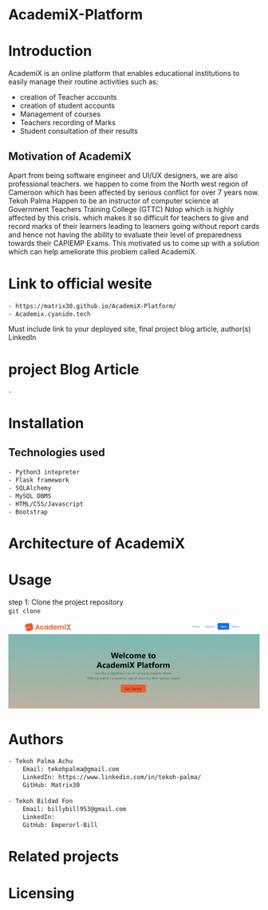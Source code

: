 # AcademiX-Platform

# Introduction

 AcademiX is an online platform that enables educational institutions to easily manage their routine activities such as:
 - creation of Teacher accounts
 - creation of student accounts
 - Management of courses
 - Teachers recording of Marks
 - Student consultation of their results

## Motivation of AcademiX

Apart from being software engineer and UI/UX designers, we are also professional teachers. we happen to come from the North west region of Cameroon which has been affected by serious conflict for over 7 years now.
Tekoh Palma Happen to be an instructor of computer science at 
Government Teachers Training College (GTTC) Ndop which is highly affected by this crisis. which  makes it so difficult for teachers to give and record marks of their learners  leading to learners going without report cards and hence not having the ability to evaluate their level of preparedness towards their CAPIEMP Exams. 
This motivated us to come up with a solution which can help ameliorate this problem called AcademiX.

# Link to official wesite
	- https://matrix30.github.io/AcademiX-Platform/
	- Academix.cyanide.tech

Must include link to your deployed site, final project blog article, author(s) LinkedIn

# project Blog Article
	- 

# Installation
## Technologies used
	- Python3 intepreter
	- Flask framework
	- SQLAlchemy
	- MySQL DBMS
	- HTML/CSS/Javascript
	- Bootstrap

# Architecture of AcademiX

# Usage
step 1:
	Clone the project repository <br>
	```
	 	git clone 
	```

![academix](image.png)
# Authors
	- Tekoh Palma Achu 
		Email: tekohpalma@gmail.com
		LinkedIn: https://www.linkedin.com/in/tekoh-palma/
		GitHub: Matrix30

	- Tekoh Bildad Fon 
		Email: billybill953@gmail.com
		LinkedIn:
		GitHub: Emperorl-Bill

# Related projects

# Licensing